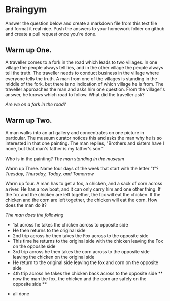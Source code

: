 # Braingym 
Answer the question below and create a markdown file from this text file and format it real nice. Push the answers to your homework folder on github and create a pull request once you're done. 


## Warm up One.
A traveller comes to a fork in the road which leads to two villages. In one village the people always tell lies, and in the other village the people always tell the truth. The traveller needs to conduct business in the village where everyone tells the truth. A man from one of the villages is standing in the middle of the fork, but there is no indication of which village he is from. The traveller approaches the man and asks him one question. From the villager's answer, he knows which road to follow. What did the traveller ask?

*Are we on a fork in the road?*

## Warm up Two.
A man walks into an art gallery and concentrates on one picture in particular. The museum curator notices this and asks the man why he is so interested in that one painting. The man replies, "Brothers and sisters have I none, but that man's father is my father's son."

Who is in the painting?
*The man standing in the museum*


Warm up Three.
Name four days of the week that start with the letter "t"?
*Tuesday, Thursday, Today, and Tomorrow*

Warm up four.
A man has to get a fox, a chicken, and a sack of corn across a river. He has a row boat, and it can only carry him and one other thing. If the fox and the chicken are left together, the fox will eat the chicken. If the chicken and the corn are left together, the chicken will eat the corn. How does the man do it?

*The man does the following*
- 1st across he takes the chicken across to opposite side
- He then returns to the original side
- 2nd trip across he then takes the Fox across to the opposite side 
- This time he returns to the original side with the chicken leaving the Fox on the opposite side
- 3rd trip across he then takes the corn across to the opposite side leaving the chicken on the original side
- He return to the original side leaving the fox and corn on the opposite side
- 4th trip across he takes the chicken back across to the opposite side
** now the man the fox, the chicken and the corn are safely on the opposite side **

* all done

